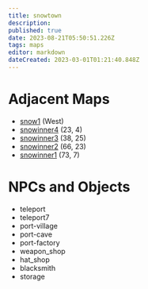 ```yaml
---
title: snowtown
description: 
published: true
date: 2023-08-21T05:50:51.226Z
tags: maps
editor: markdown
dateCreated: 2023-03-01T01:21:40.848Z
---
```


# Adjacent Maps
 * [snow1](/maps/snow1) (West)
 * [snowinner4](/maps/snowinner4) (23, 4)
 * [snowinner3](/maps/snowinner3) (38, 25)
 * [snowinner2](/maps/snowinner2) (66, 23)
 * [snowinner1](/maps/snowinner1) (73, 7)

# NPCs and Objects
 * teleport
 * teleport7
 * port-village
 * port-cave
 * port-factory
 * weapon_shop
 * hat_shop
 * blacksmith
 * storage
